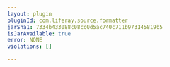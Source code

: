 ```yaml
---
layout: plugin
pluginId: com.liferay.source.formatter
jarSha1: 7334b433088c08cc0d5ac740c711b973145819b5
isJarAvailable: true
error: NONE
violations: []

---
```

